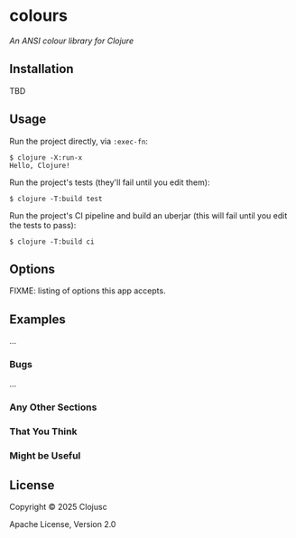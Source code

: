 # colours

*An ANSI colour library for Clojure*

## Installation

TBD

## Usage

Run the project directly, via `:exec-fn`:

    $ clojure -X:run-x
    Hello, Clojure!

Run the project's tests (they'll fail until you edit them):

    $ clojure -T:build test

Run the project's CI pipeline and build an uberjar (this will fail until you edit the tests to pass):

    $ clojure -T:build ci

## Options

FIXME: listing of options this app accepts.

## Examples

...

### Bugs

...

### Any Other Sections
### That You Think
### Might be Useful

## License

Copyright © 2025 Clojusc

Apache License, Version 2.0